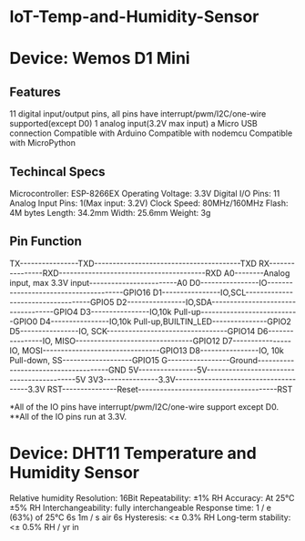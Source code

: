 # IoT-Temp-and-Humidity-Sensor
Device: Wemos D1 Mini 
=====================================
Features
--------
11 digital input/output pins, all pins have interrupt/pwm/I2C/one-wire supported(except D0)
1 analog input(3.2V max input)
a Micro USB connection
Compatible with Arduino
Compatible with nodemcu
Compatible with MicroPython

Techincal Specs
---------------
Microcontroller:	ESP-8266EX
Operating Voltage:	3.3V
Digital I/O Pins:	11
Analog Input Pins:	1(Max input: 3.2V)
Clock Speed:	80MHz/160MHz
Flash:	4M bytes
Length:	34.2mm
Width:	25.6mm
Weight:	3g

Pin	Function
------------
TX----------------TXD----------------------------------------TXD
RX----------------RXD----------------------------------------RXD
A0--------Analog input, max 3.3V input------------------------A0
D0----------------IO--------------------------------------GPIO16
D1----------------IO,SCL-----------------------------------GPIO5
D2----------------IO,SDA-----------------------------------GPIO4
D3----------------IO,10k Pull-up---------------------------GPIO0
D4----------------IO,10k Pull-up,BUILTIN_LED---------------GPIO2
D5----------------IO, SCK---------------------------------GPIO14
D6----------------IO, MISO--------------------------------GPIO12
D7----------------IO, MOSI--------------------------------GPIO13
D8----------------IO, 10k Pull-down, SS-------------------GPIO15
G-----------------Ground-------------------------------------GND
5V----------------5V------------------------------------------5V
3V3---------------3.3V--------------------------------------3.3V
RST---------------Reset--------------------------------------RST

*All of the IO pins have interrupt/pwm/I2C/one-wire support except D0.
**All of the IO pins run at 3.3V.


Device: DHT11 Temperature and Humidity Sensor
=============================================
Relative humidity
Resolution: 16Bit
Repeatability: ±1% RH
Accuracy: At 25°C ±5% RH Interchangeability: fully interchangeable Response time: 1 / e (63%) of 25°C 6s 1m / s air 6s
Hysteresis: <± 0.3% RH
Long-term stability: <± 0.5% RH / yr in